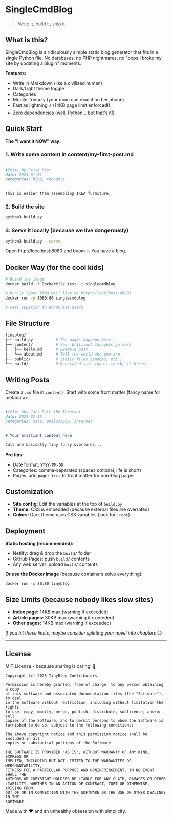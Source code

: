 # SingleCmdBlog

> Write it, build it, ship it

## What is this?

SingleCmdBlog is a ridiculously simple static blog generator that fits in a single Python file. No databases, no PHP nightmares, no "oops I broke my site by updating a plugin" moments.

**Features:**

- Write in Markdown (like a civilized human)
- Dark/Light theme toggle
- Categories
- Mobile-friendly (your mom can read it on her phone)
- Fast as lightning ⚡ (14KB page limit enforced!)
- Zero dependencies (well, Python... but that's it!)

## Quick Start

**The "I want it NOW" way:**

### 1. Write some content in content/my-first-post.md

```markdown
---
title: My First Post
date: 2024-01-01
categories: blog, thoughts
---

This is easier than assembling IKEA furniture.
```

### 2. Build the site

```bash
python3 build.py
```

### 3. Serve it locally (because we live dangerously)

```bash
python3 build.py --serve
```

Open http://localhost:8080 and boom 💥 You have a blog.

## Docker Way (for the cool kids)

```bash
# Build the image
docker build -f Dockerfile.test -t singlecmdblog .

# Run it (your blog will live at http://localhost:8080)
docker run -p 8080:80 singlecmdblog

# Feel superior to WordPress users
```

## File Structure

```bash
tinyblog/
├── build.py          # The magic happens here ✨
├── content/          # Your brilliant thoughts go here
│   ├── hello.md      # Example post
│   └── about.md      # Tell the world who you are
├── public/           # Static files (images, etc.)
└── build/            # Generated site (don't touch, it bites)
```

## Writing Posts

Create a `.md` file in `content/`. Start with some front matter (fancy name for metadata):

```markdown
---
title: Why Cats Rule the Internet
date: 2024-01-15
categories: cats, philosophy, internet
---

# Your brilliant content here

Cats are basically tiny furry overlords...
```

**Pro tips:**
- Date format: `YYYY-MM-DD`
- Categories: comma-separated (spaces optional, life is short)
- Pages: add `page: true` to front matter for non-blog pages

## Customization

- **Site config:** Edit the variables at the top of `build.py`
- **Theme:** CSS is embedded (because external files are overrated)
- **Colors:** Dark theme uses CSS variables (look for `:root`)

## Deployment

**Static hosting (recommended):**
- Netlify: drag & drop the `build/` folder
- GitHub Pages: push `build/` contents
- Any web server: upload `build/` contents

**Or use the Docker image** (because containers solve everything):
```bash
docker run -p 80:80 tinyblog
```

## Size Limits (because nobody likes slow sites)

- **Index page:** 14KB max (warning if exceeded)
- **Article pages:** 30KB max (warning if exceeded)
- **Other pages:** 14KB max (warning if exceeded)

*If you hit these limits, maybe consider splitting your novel into chapters* 😉

---

## License

MIT License - because sharing is caring! 🎉

```
Copyright (c) 2025 TinyBlog Contributors

Permission is hereby granted, free of charge, to any person obtaining a copy
of this software and associated documentation files (the "Software"), to deal
in the Software without restriction, including without limitation the rights
to use, copy, modify, merge, publish, distribute, sublicense, and/or sell
copies of the Software, and to permit persons to whom the Software is
furnished to do so, subject to the following conditions:

The above copyright notice and this permission notice shall be included in all
copies or substantial portions of the Software.

THE SOFTWARE IS PROVIDED "AS IS", WITHOUT WARRANTY OF ANY KIND, EXPRESS OR
IMPLIED, INCLUDING BUT NOT LIMITED TO THE WARRANTIES OF MERCHANTABILITY,
FITNESS FOR A PARTICULAR PURPOSE AND NONINFRINGEMENT. IN NO EVENT SHALL THE
AUTHORS OR COPYRIGHT HOLDERS BE LIABLE FOR ANY CLAIM, DAMAGES OR OTHER
LIABILITY, WHETHER IN AN ACTION OF CONTRACT, TORT OR OTHERWISE, ARISING FROM,
OUT OF OR IN CONNECTION WITH THE SOFTWARE OR THE USE OR OTHER DEALINGS IN THE
SOFTWARE.
```

Made with ❤️ and an unhealthy obsession with simplicity.
